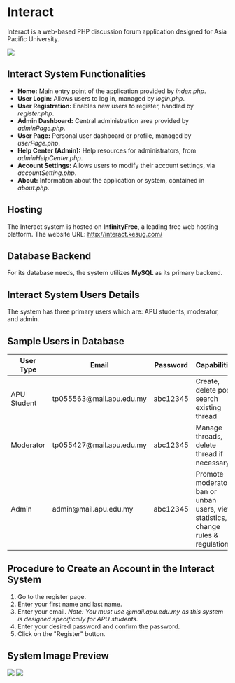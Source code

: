 <h1>Interact</h1>
<p>Interact is a web-based PHP discussion forum application designed for Asia Pacific University.</p>
<img src="https://github-production-user-asset-6210df.s3.amazonaws.com/77265089/266801158-3d862ac0-dc57-4db8-8c89-dec9d5051e60.png"/>

<h2>Interact System Functionalities</h2>
<ul>
    <li><strong>Home:</strong> Main entry point of the application provided by <em>index.php</em>.</li>
    <li><strong>User Login:</strong> Allows users to log in, managed by <em>login.php</em>.</li>
    <li><strong>User Registration:</strong> Enables new users to register, handled by <em>register.php</em>.</li>
    <li><strong>Admin Dashboard:</strong> Central administration area provided by <em>adminPage.php</em>.</li>
    <li><strong>User Page:</strong> Personal user dashboard or profile, managed by <em>userPage.php</em>.</li>
    <li><strong>Help Center (Admin):</strong> Help resources for administrators, from <em>adminHelpCenter.php</em>.</li>
    <li><strong>Account Settings:</strong> Allows users to modify their account settings, via <em>accountSetting.php</em>.</li>
    <li><strong>About:</strong> Information about the application or system, contained in <em>about.php</em>.</li>
    <!-- You can continue describing other PHP pages here -->
</ul>

<h2>Hosting</h2>
<p>The Interact system is hosted on <strong>InfinityFree</strong>, a leading free web hosting platform. The website URL: <a href="http://interact.kesug.com/">http://interact.kesug.com/</a></p>

<h2>Database Backend</h2>
<p>For its database needs, the system utilizes <strong>MySQL</strong> as its primary backend.</p>

<h2>Interact System Users Details</h2>
<p>The system has three primary users which are: APU students, moderator, and admin.</p>

<h2>Sample Users in Database</h2>
<table>
    <thead>
        <tr>
            <th>User Type</th>
            <th>Email</th>
            <th>Password</th>
            <th>Capabilities</th>
        </tr>
    </thead>
    <tbody>
        <tr>
            <td>APU Student</td>
            <td>tp055563@mail.apu.edu.my</td>
            <td>abc12345</td>
            <td>Create, delete post, search existing thread</td>
        </tr>
        <tr>
            <td>Moderator</td>
            <td>tp055427@mail.apu.edu.my</td>
            <td>abc12345</td>
            <td>Manage threads, delete thread if necessary</td>
        </tr>
        <tr>
            <td>Admin</td>
            <td>admin@mail.apu.edu.my</td>
            <td>abc12345</td>
            <td>Promote moderator, ban or unban users, view statistics, change rules & regulations</td>
        </tr>
    </tbody>
</table>

<h2>Procedure to Create an Account in the Interact System</h2>
<ol>
    <li>Go to the register page.</li>
    <li>Enter your first name and last name.</li>
    <li>Enter your email. <em>Note: You must use @mail.apu.edu.my as this system is designed specifically for APU students.</em></li>
    <li>Enter your desired password and confirm the password.</li>
    <li>Click on the "Register" button.</li>
</ol>

<h2>System Image Preview</h2>
<img src="https://github-production-user-asset-6210df.s3.amazonaws.com/77265089/266801771-8014b46f-0d32-4276-b54e-73d94b33462a.png" />
<img src="https://github-production-user-asset-6210df.s3.amazonaws.com/77265089/266801785-6bd2e878-74f1-4453-8082-5a4314c0a6d6.png" />





